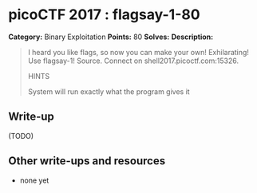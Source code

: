 # picoCTF 2017 : flagsay-1-80

**Category:** Binary Exploitation
**Points:** 80
**Solves:**
**Description:**

> I heard you like flags, so now you can make your own! Exhilarating! Use flagsay-1! Source. Connect on shell2017.picoctf.com:15326.
>
>
>  HINTS
>
> System will run exactly what the program gives it


## Write-up

(TODO)

## Other write-ups and resources

* none yet
